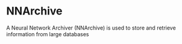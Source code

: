 # NNArchive
A Neural Network Archiver (NNArchive) is used to store and retrieve information from large databases
